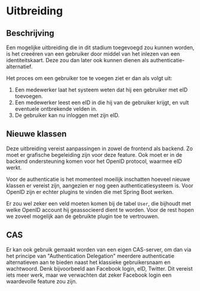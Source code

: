 # Uitbreiding

## Beschrijving

Een mogelijke uitbreiding die in dit stadium toegevoegd zou kunnen worden, 
is het creeëren van een gebruiker door middel van het inlezen van een identiteitskaart.
Deze zou dan later ook kunnen dienen als authenticatie-alternatief.

Het proces om een gebruiker toe te voegen ziet er dan als volgt uit:

1. Een medewerker laat het systeem weten dat hij een gebruiker met eID toevoegen.
2. Een medewerker leest een eID in die hij van de gebruiker krijgt, en vult eventuele
    ontbrekende velden in.
3. De gebruiker kan nu inloggen met zijn eID.

## Nieuwe klassen

Deze uitbreiding vereist aanpassingen in zowel de frontend als backend. Zo moet 
er grafische begeleiding zijn voor deze feature. Ook moet er in de backend 
ondersteuning komen voor het OpenID protocol, waarmee eID werkt. 

Voor de authenticatie is het momenteel moeilijk inschatten hoeveel nieuwe klassen 
er vereist zijn, aangezien er nog geen authenticatiesysteem is. Voor OpenID zijn
er echter plugins te vinden die met Spring Boot werken.

Er zou wel zeker een veld moeten komen bij de tabel `User`, die bijhoudt met welke
OpenID account hij geassocieerd dient te worden. Voor de rest hopen we zoveel mogelijk
aan de gebruikte plugin toe te vertrouwen.

## CAS

Er kan ook gebruik gemaakt worden van een eigen CAS-server, om dan via het principe van
"Authentication Delegation" meerdere authenticatie alternatieven aan te bieden naast het 
klassieke gebruikersnaam en wachtwoord. Denk bijvoorbeeld aan Facebook login, eID, Twitter.
Dit vereist iets meer werk, maar we verwachten dat zeker Facebook login een waardevolle
feature zou zijn.
